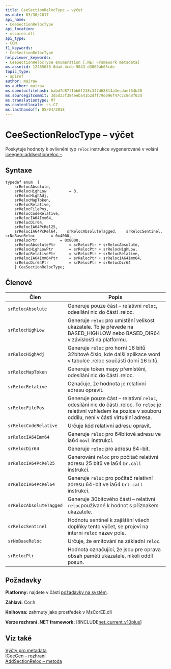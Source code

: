 ```yaml
---
title: CeeSectionRelocType – výčet
ms.date: 03/30/2017
api_name:
- CeeSectionRelocType
api_location:
- mscoree.dll
api_type:
- COM
f1_keywords:
- CeeSectionRelocType
helpviewer_keywords:
- CeeSectionRelocType enumeration [.NET Framework metadata]
ms.assetid: 124656f6-0dad-4ceb-9043-d3869ab65cde
topic_type:
- apiref
author: mairaw
ms.author: mairaw
ms.openlocfilehash: babd7d87f1bb6f238c347d68814a3ecdaef64b40
ms.sourcegitcommit: 3d5d33f384eeba41b2dff79d096f47ccc8d8f03d
ms.translationtype: MT
ms.contentlocale: cs-CZ
ms.lasthandoff: 05/04/2018
---
```

# <a name="ceesectionreloctype-enumeration"></a>CeeSectionRelocType – výčet
Poskytuje hodnoty k ovlivnění typ `reloc` instrukce vygenerované v volání [iceegen::addsectionreloc –](../../../../docs/framework/unmanaged-api/metadata/iceegen-addsectionreloc-method.md).  
  
## <a name="syntax"></a>Syntaxe  
  
```  
typedef enum  {  
    srRelocAbsolute,  
    srRelocHighLow          = 3,  
    srRelocHighAdj,       
    srRelocMapToken,  
    srRelocRelative,  
    srRelocFilePos,  
    srRelocCodeRelative,  
    srRelocIA64Imm64,  
    srRelocDir64,  
    srRelocIA64PcRel25,  
    srRelocIA64PcRel64,    srRelocAbsoluteTagged,    srRelocSentinel,    srNoBaseReloc       = 0x4000,  
    srRelocPtr          = 0x8000,  
    srRelocAbsolutePtr      = srRelocPtr + srRelocAbsolute,  
    srRelocHighLowPtr       = srRelocPtr + srRelocHighLow,  
    srRelocRelativePtr      = srRelocPtr + srRelocRelative,  
    srRelocIA64Imm64Ptr     = srRelocPtr + srRelocIA64Imm64,  
    srRelocDir64Ptr         = srRelocPtr + srRelocDir64  
    } CeeSectionRelocType;  
```  
  
## <a name="members"></a>Členové  
  
|Člen|Popis|  
|------------|-----------------|  
|`srRelocAbsolute`|Generuje pouze část – relativní `reloc`, odesílání nic do části .reloc.|  
|`srRelocHighLow`|Generuje `reloc` pro umístění velikost ukazatele. To je převede na BASED_HIGHLOW nebo BASED_DIR64 v závislosti na platformu.|  
|`srRelocHighAdj`|Generuje `reloc` pro horní 16 bitů 32bitové číslo, kde další aplikace word v tabulce .reloc součástí dolní 16 bitů.|  
|`srRelocMapToken`|Generuje token mapy přemístění, odesílání nic do části .reloc.|  
|`srRelocRelative`|Označuje, že hodnota je relativní adresu opravit.|  
|`srRelocFilePos`|Generuje pouze část – relativní `reloc`, odesílání nic do části .reloc. To `reloc` je relativní vzhledem ke pozice v souboru oddílu, není v části virtuální adresa.|  
|`srRelocCodeRelative`|Určuje kód relativní adresu opravit.|  
|`srRelocIA64Imm64`|Generuje `reloc` pro 64bitové adresu ve ia64 `movl` instrukcí.|  
|`srRelocDir64`|Generuje `reloc` pro adresu 64-bit.|  
|`srRelocIA64PcRel25`|Generování `reloc` pro počítač relativní adresu 25 bitů ve ia64 `br.call` instrukcí.|  
|`srRelocIA64PcRel64`|Generuje `reloc` pro počítač relativní adresu 64-bit ve ia64 `brl.call` instrukcí.|  
|`srRelocAbsoluteTagged`|Generuje 30bitového části – relativní `reloc`používané k hodnot s příznakem ukazatele.|  
|`srRelocSentinel`|Hodnotu sentinel k zajištění všech doplňky tento výčet, se projeví na interní `reloc` název pole.|  
|`srNoBaseReloc`|Určuje, že emitování na základní `reloc`.|  
|`srRelocPtr`|Hodnota označující, že jsou pre oprava obsah paměti ukazatele, nikoli oddíl posun.|  
  
## <a name="requirements"></a>Požadavky  
 **Platformy:** najdete v části [požadavky na systém](../../../../docs/framework/get-started/system-requirements.md).  
  
 **Záhlaví:** Cor.h  
  
 **Knihovna:** zahrnuty jako prostředek v MsCorEE.dll  
  
 **Verze rozhraní .NET framework:** [!INCLUDE[net_current_v10plus](../../../../includes/net-current-v10plus-md.md)]  
  
## <a name="see-also"></a>Viz také  
 [Výčty pro metadata](../../../../docs/framework/unmanaged-api/metadata/metadata-enumerations.md)  
 [ICeeGen – rozhraní](../../../../docs/framework/unmanaged-api/metadata/iceegen-interface.md)  
 [AddSectionReloc – metoda](../../../../docs/framework/unmanaged-api/metadata/iceegen-addsectionreloc-method.md)
